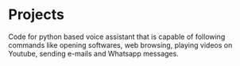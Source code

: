 # Projects

Code for python based voice assistant that is capable of following commands like opening softwares, web browsing, playing videos on Youtube, sending e-mails and Whatsapp messages.
